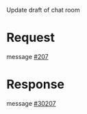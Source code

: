 Update draft of chat room

# Request
message [#207](../../proto/README.md#action_207)

# Response
message [#30207](../../proto/README.md#action_30207)